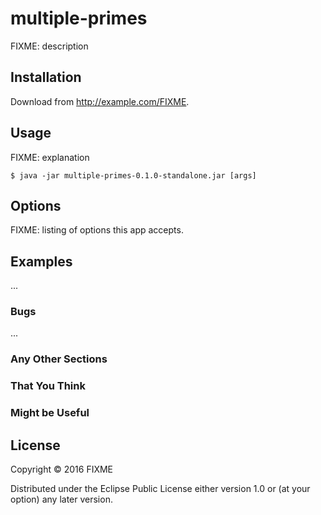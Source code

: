 # multiple-primes

FIXME: description

## Installation

Download from http://example.com/FIXME.

## Usage

FIXME: explanation

    $ java -jar multiple-primes-0.1.0-standalone.jar [args]

## Options

FIXME: listing of options this app accepts.

## Examples

...

### Bugs

...

### Any Other Sections
### That You Think
### Might be Useful

## License

Copyright © 2016 FIXME

Distributed under the Eclipse Public License either version 1.0 or (at
your option) any later version.
